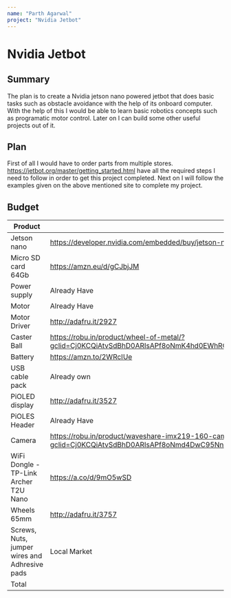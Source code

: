```yaml
---
name: "Parth Agarwal"
project: "Nvidia Jetbot"
---
```


# Nvidia Jetbot

## Summary

The plan is to create a Nvidia jetson nano powered jetbot that does basic tasks such as obstacle avoidance with the help of its onboard computer. With the help of this I
would be able to learn basic robotics concepts such as programatic motor control. Later on I can build some other useful projects out of it.

## Plan

First of all I would have to order parts from multiple stores. https://jetbot.org/master/getting_started.html have all the required steps I need to follow in order to get this project completed.
Next on I will follow the examples given on the above mentioned site to complete my project.

## Budget


| Product         | Supplier/Link                                                | Cost   |
| --------------- | -------------------------------------------------------------| ------ |
| Jetson nano     | https://developer.nvidia.com/embedded/buy/jetson-nano-devkit | $149.00 |
| Micro SD card 64Gb | https://amzn.eu/d/gCJbjJM                                 | $6.47 |
| Power supply    |       Already Have                                           |       |
| Motor           |       Already Have                                           |       |
| Motor Driver    |http://adafru.it/2927                                         | $19.95|
| Caster Ball     |https://robu.in/product/wheel-of-metal/?gclid=Cj0KCQiAtvSdBhD0ARIsAPf8oNmK4hd0EWhRQ4ghPwx1Aydilg9Y4lvEWmT9SyFQ6pbXQOQfIgWJdI8aAnxqEALw_wcB| $0.60|
| Battery         |https://amzn.to/2WRcIUe                                       | $15.99|
| USB cable pack  |       Already own                                            |       |
| PiOLED display  |http://adafru.it/3527                                         | $7.00|
| PiOLES Header   | Already Have                                                 |       |
| Camera          |https://robu.in/product/waveshare-imx219-160-camera-160-fov-applicable-for-jetson-nano/?gclid=Cj0KCQiAtvSdBhD0ARIsAPf8oNmd4DwC95Nn4rrtpp0XVk0rD5Tr0LzZBC5iy1_d7fONXt7HtirXfcAaAvybEALw_wcB                        | $27.00|
|WiFi Dongle - TP-Link Archer T2U Nano|https://a.co/d/9mO5wSD                    | $17.57|
| Wheels  65mm    |http://adafru.it/3757                                         | $3.00 |
| Screws, Nuts, jumper wires and Adhresive pads | Local Market                   | $5.00|
| Total           |                                                              |$250.24|
